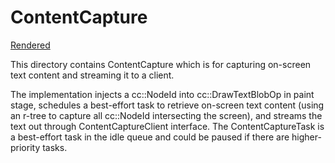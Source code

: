 # ContentCapture

[Rendered](https://chromium.googlesource.com/chromium/src/+/master/third_party/blink/renderer/core/content_capture/README.md)

This directory contains ContentCapture which is for capturing on-screen text
content and streaming it to a client.

The implementation injects a cc::NodeId into cc::DrawTextBlobOp in paint
stage, schedules a best-effort task to retrieve on-screen text content (using
an r-tree to capture all cc::NodeId intersecting the screen), and streams
the text out through ContentCaptureClient interface. The ContentCaptureTask is
a best-effort task in the idle queue and could be paused if there are
higher-priority tasks.
